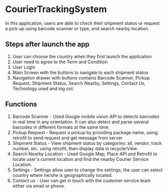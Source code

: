 # CourierTrackingSystem

In this application, users are able to check their shipment status or request a pick up using barcode scanner or type, and search nearby location.

## Steps after launch the app
1. User can choose the country when they first launch the application
2. User need to agree to the Term and Condition
3. User Login
4. Main Screen with the buttons to navigate to each shipment status
5. Navigation drawer with buttons contains Barcode Scanner, Pickup Request, Shipment Status, Search Nearby, Settings, Contact Us, Technology used and log out.

## Functions
1. Barcode Scanner - Used Google mobile vision API to detects barcodes in real time in any orientation. It can also detect and parse several barcodes in different formats at the same time.
2. Pickup Request - Request a pickup by providing package name, using retrofit to send request and get message from server
3. Shipment Status - View shipment status by categories: all, vendor, track number, etc. using retrofit, then display data in recyclerView
4. Search Nearby Location - Used Google Map, Place API and Retrofit to locate user's current location and find the nearby Courier Service Location. 
5. Settings - Settings allow user to change the settings, the user can select country where he/she is geographically located. 
6. Contact us - User can get in touch with the customer service team either via email or phone.
